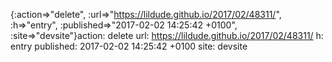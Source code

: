 {:action=>"delete", :url=>"https://lildude.github.io/2017/02/48311/", :h=>"entry", :published=>"2017-02-02 14:25:42 +0100", :site=>"devsite"}action: delete
url: https://lildude.github.io/2017/02/48311/
h: entry
published: 2017-02-02 14:25:42 +0100
site: devsite

